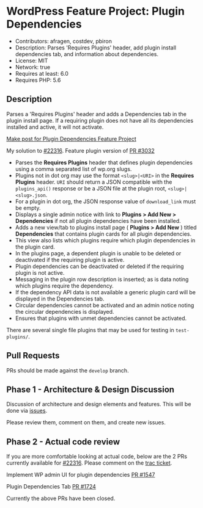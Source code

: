 # WordPress Feature Project: Plugin Dependencies

* Contributors: afragen, costdev, pbiron
* Description: Parses 'Requires Plugins' header, add plugin install dependencies tab, and information about dependencies.
* License: MIT
* Network: true
* Requires at least: 6.0
* Requires PHP: 5.6

## Description

Parses a 'Requires Plugins' header and adds a Dependencies tab in the plugin install page. If a requiring plugin does not have all its dependencies installed and active, it will not activate.

[Make post for Plugin Dependencies Feature Project](https://make.wordpress.org/core/2022/02/24/feature-project-plugin-dependencies/)

My solution to [#22316](https://core.trac.wordpress.org/ticket/22316). Feature plugin version of [PR #3032](https://github.com/WordPress/wordpress-develop/pull/3032)

* Parses the **Requires Plugins** header that defines plugin dependencies using a comma separated list of wp.org slugs.
* Plugins not in dot org may use the format `<slug>|<URI>` in the **Requires Plugins** header. `URI` should return a JSON compatible with the `plugins_api()` response or be a JSON file at the plugin root, `<slug>|<slug>.json`.
* For a plugin in dot org, the JSON response value of `download_link` must be empty.
* Displays a single admin notice with link to **Plugins > Add New > Dependencies** if not all plugin dependencies have been installed.
* Adds a new view/tab to plugins install page ( **Plugins > Add New** ) titled **Dependencies** that contains plugin cards for all plugin dependencies.
* This view also lists which plugins require which plugin dependencies in the plugin card.
* In the plugins page, a dependent plugin is unable to be deleted or deactivated if the requiring plugin is active.
* Plugin dependencies can be deactivated or deleted if the requiring plugin is not active.
* Messaging in the plugin row description is inserted; as is data noting which plugins require the dependency.
* If the dependency API data is not available a generic plugin card will be displayed in the Dependencies tab.
* Circular dependencies cannot be activated and an admin notice noting the circular dependencies is displayed.
* Ensures that plugins with unmet dependencies cannot be activated.

There are several single file plugins that may be used for testing in `test-plugins/`.

## Pull Requests

PRs should be made against the `develop` branch.

## Phase 1 - Architecture & Design Discussion

Discussion of architecture and design elements and features. This will be done via [issues](https://github.com/WordPress/wp-plugin-dependencies/issues).

Please review them, comment on them, and create new issues.

## Phase 2 - Actual code review

If you are more comfortable looking at actual code, below are the 2 PRs currently available for [#22316](https://core.trac.wordpress.org/ticket/22316). Please comment on the [trac ticket](https://core.trac.wordpress.org/ticket/22316).

Implement WP admin UI for plugin dependencies
[PR #1547](https://github.com/WordPress/wordpress-develop/pull/1547)

Plugin Dependencies Tab
[PR #1724](https://github.com/WordPress/wordpress-develop/pull/1724)

Currently the above PRs have been closed.
